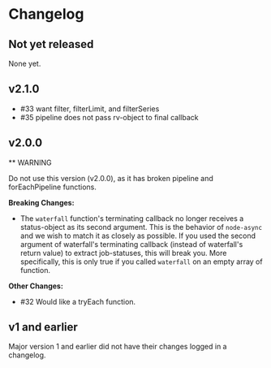 # Changelog

## Not yet released

None yet.

## v2.1.0

* #33 want filter, filterLimit, and filterSeries
* #35 pipeline does not pass rv-object to final callback


## v2.0.0

** WARNING

Do not use this version (v2.0.0), as it has broken pipeline and forEachPipeline
functions.

**Breaking Changes:**

* The `waterfall` function's terminating callback no longer receives a
  status-object as its second argument. This is the behavior of `node-async`
  and we wish to match it as closely as possible. If you used the second
  argument of waterfall's terminating callback (instead of waterfall's return
  value) to extract job-statuses, this will break you. More specifically, this
  is only true if you called `waterfall` on an empty array of function.

**Other Changes:**

* #32 Would like a tryEach function.

## v1 and earlier

Major version 1 and earlier did not have their changes logged in a changelog.
